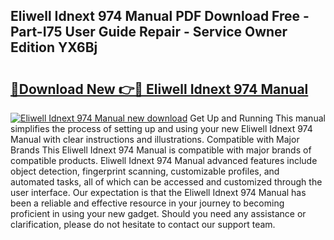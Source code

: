 ## Eliwell Idnext 974 Manual PDF Download Free - Part-I75 User Guide Repair - Service Owner Edition YX6Bj

# <h2><a href="http://cf15487.oget.top/?id=Eliwell+Idnext+974+Manual">🔗Download New 👉🔴 Eliwell Idnext 974 Manual</a></h2>

[![Eliwell Idnext 974 Manual new download](https://i.imgur.com/5g1atiW.png)](http://cf15487.oget.top/?id=Eliwell+Idnext+974+Manual)
Get Up and Running This manual simplifies the process of setting up and using your new Eliwell Idnext 974 Manual with clear instructions and illustrations. Compatible with Major Brands This Eliwell Idnext 974 Manual is compatible with major brands of compatible products. Eliwell Idnext 974 Manual advanced features include object detection, fingerprint scanning, customizable profiles, and automated tasks, all of which can be accessed and customized through the user interface. Our expectation is that the Eliwell Idnext 974 Manual has been a reliable and effective resource in your journey to becoming proficient in using your new gadget. Should you need any assistance or clarification, please do not hesitate to contact our support team.
